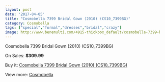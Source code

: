 ```yaml
---
layout: post
date: '2017-04-05'
title: "Cosmobella 7399 Bridal Gown (2010) (CS10_7399BG)"
category: Cosmobella
tags: ["special","formal","dresses","bridal","crazy"]
image: http://www.benemulti.com/4915-thickbox_default/cosmobella-7399-bridal-gown-2010-cs107399bg.jpg
---
```

Cosmobella 7399 Bridal Gown (2010) (CS10_7399BG)

On Sales: **$309.99**
<a href="https://www.benemulti.com/en/cosmobella/1834-cosmobella-7399-bridal-gown-2010-cs107399bg.html"><amp-img layout="responsive" width="600" height="600" src="//www.benemulti.com/4915-thickbox_default/cosmobella-7399-bridal-gown-2010-cs107399bg.jpg" alt="Cosmobella 7399 Bridal Gown (2010) (CS10_7399BG) 0" /></a>
<a href="https://www.benemulti.com/en/cosmobella/1834-cosmobella-7399-bridal-gown-2010-cs107399bg.html"><amp-img layout="responsive" width="600" height="600" src="//www.benemulti.com/4917-thickbox_default/cosmobella-7399-bridal-gown-2010-cs107399bg.jpg" alt="Cosmobella 7399 Bridal Gown (2010) (CS10_7399BG) 1" /></a>
<a href="https://www.benemulti.com/en/cosmobella/1834-cosmobella-7399-bridal-gown-2010-cs107399bg.html"><amp-img layout="responsive" width="600" height="600" src="//www.benemulti.com/4916-thickbox_default/cosmobella-7399-bridal-gown-2010-cs107399bg.jpg" alt="Cosmobella 7399 Bridal Gown (2010) (CS10_7399BG) 2" /></a>

Buy it: [Cosmobella 7399 Bridal Gown (2010) (CS10_7399BG)](https://www.benemulti.com/en/cosmobella/1834-cosmobella-7399-bridal-gown-2010-cs107399bg.html "Cosmobella 7399 Bridal Gown (2010) (CS10_7399BG)")

View more: [Cosmobella](https://www.benemulti.com/en/20-cosmobella "Cosmobella")